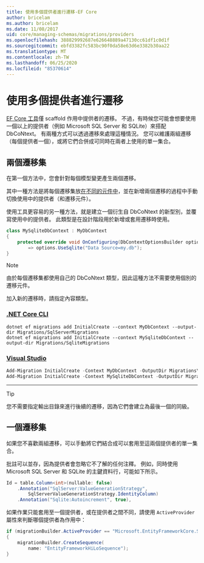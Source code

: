 ```yaml
---
title: 使用多個提供者進行遷移-EF Core
author: bricelam
ms.author: bricelam
ms.date: 11/08/2017
uid: core/managing-schemas/migrations/providers
ms.openlocfilehash: 388829992687e626648889a47130cc61df1c0d1f
ms.sourcegitcommit: ebfd3382fc583bc90f0da58e63d6e3382b30aa22
ms.translationtype: MT
ms.contentlocale: zh-TW
ms.lasthandoff: 06/25/2020
ms.locfileid: "85370614"
---
```

# <a name="migrations-with-multiple-providers"></a>使用多個提供者進行遷移

[EF Core 工具][1]僅 scaffold 作用中提供者的遷移。 不過，有時候您可能會想要使用一個以上的提供者（例如 Microsoft SQL Server 和 SQLite）來搭配 DbCoNtext。 有兩種方式可以透過遷移來處理這種情況。 您可以維護兩組遷移（每個提供者一個），或將它們合併成可同時在兩者上使用的單一集合。

## <a name="two-migration-sets"></a>兩個遷移集

在第一個方法中，您會針對每個模型變更產生兩個遷移。

其中一種方法是將每個遷移集放[在不同的元件中][2]，並在新增兩個遷移的過程中手動切換使用中的提供者（和遷移元件）。

使用工具更容易的另一種方法，就是建立一個衍生自 DbCoNtext 的新型別，並覆寫使用中的提供者。 此類型是在設計階段用於新增或套用遷移時使用。

``` csharp
class MySqliteDbContext : MyDbContext
{
    protected override void OnConfiguring(DbContextOptionsBuilder options)
        => options.UseSqlite("Data Source=my.db");
}
```

> [!NOTE]
> 由於每個遷移集都使用自己的 DbCoNtext 類型，因此這種方法不需要使用個別的遷移元件。

加入新的遷移時，請指定內容類型。

### <a name="net-core-cli"></a>[.NET Core CLI](#tab/dotnet-core-cli)

```dotnetcli
dotnet ef migrations add InitialCreate --context MyDbContext --output-dir Migrations/SqlServerMigrations
dotnet ef migrations add InitialCreate --context MySqliteDbContext --output-dir Migrations/SqliteMigrations
```

### <a name="visual-studio"></a>[Visual Studio](#tab/vs)

``` powershell
Add-Migration InitialCreate -Context MyDbContext -OutputDir Migrations\SqlServerMigrations
Add-Migration InitialCreate -Context MySqliteDbContext -OutputDir Migrations\SqliteMigrations
```

***

> [!TIP]
> 您不需要指定輸出目錄來進行後續的遷移，因為它們會建立為最後一個的同級。

## <a name="one-migration-set"></a>一個遷移集

如果您不喜歡兩組遷移，可以手動將它們結合成可以套用至這兩個提供者的單一集合。

批註可以並存，因為提供者會忽略它不了解的任何注釋。 例如，同時使用 Microsoft SQL Server 和 SQLite 的主鍵資料行，可能如下所示。

``` csharp
Id = table.Column<int>(nullable: false)
    .Annotation("SqlServer:ValueGenerationStrategy",
        SqlServerValueGenerationStrategy.IdentityColumn)
    .Annotation("Sqlite:Autoincrement", true),
```

如果作業只能套用至一個提供者，或在提供者之間不同，請使用 `ActiveProvider` 屬性來判斷哪個提供者為作用中：

``` csharp
if (migrationBuilder.ActiveProvider == "Microsoft.EntityFrameworkCore.SqlServer")
{
    migrationBuilder.CreateSequence(
        name: "EntityFrameworkHiLoSequence");
}
```

  [1]: ../../miscellaneous/cli/index.md
  [2]: projects.md
